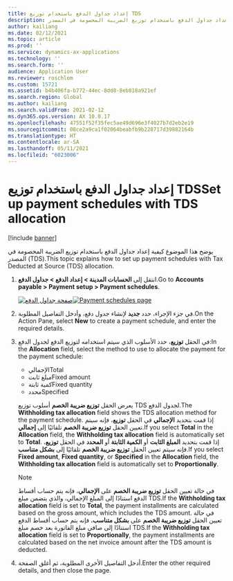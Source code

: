 ```yaml
---
title: إعداد جداول الدفع باستخدام توزيع TDS
description: يوضح هذا الموضوع كيفية إعداد جداول الدفع باستخدام توزيع الضريبة المخصومة في المصدر (TDS).
author: kailiang
ms.date: 02/12/2021
ms.topic: article
ms.prod: ''
ms.service: dynamics-ax-applications
ms.technology: ''
ms.search.form: ''
audience: Application User
ms.reviewer: roschlom
ms.custom: 15721
ms.assetid: b4b406fa-b772-44ec-8dd8-8eb818a921ef
ms.search.region: Global
ms.author: kailiang
ms.search.validFrom: 2021-02-12
ms.dyn365.ops.version: AX 10.0.17
ms.openlocfilehash: 47551f52f35fec5ae49d696e3f4027b7d2eb2e19
ms.sourcegitcommit: 08ce2a9ca1f02064beabfb9b228717d39882164b
ms.translationtype: HT
ms.contentlocale: ar-SA
ms.lasthandoff: 05/11/2021
ms.locfileid: "6023006"
---
```

# <a name="set-up-payment-schedules-with-tds-allocation"></a><span data-ttu-id="3686e-103">إعداد جداول الدفع باستخدام توزيع TDS</span><span class="sxs-lookup"><span data-stu-id="3686e-103">Set up payment schedules with TDS allocation</span></span>

[!include [banner](../includes/banner.md)]

<span data-ttu-id="3686e-104">يوضح هذا الموضوع كيفية إعداد جداول الدفع باستخدام توزيع الضريبة المخصومة في المصدر (TDS).</span><span class="sxs-lookup"><span data-stu-id="3686e-104">This topic explains how to set up payment schedules with Tax Deducted at Source (TDS) allocation.</span></span>

1. <span data-ttu-id="3686e-105">انتقل إلى **الحسابات المدينة \> إعداد الدفع \> جداول الدفع**.</span><span class="sxs-lookup"><span data-stu-id="3686e-105">Go to **Accounts payable \> Payment setup \> Payment schedules**.</span></span>

    <span data-ttu-id="3686e-106">[![صفحة جداول الدفع](./media/apac-ind-TDS-27.png)](./media/apac-ind-TDS-27.png)</span><span class="sxs-lookup"><span data-stu-id="3686e-106">[![Payment schedules page](./media/apac-ind-TDS-27.png)](./media/apac-ind-TDS-27.png)</span></span>

2. <span data-ttu-id="3686e-107">في جزء الإجراء، حدد **جديد** لإنشاء جدول دفع، وأدخل التفاصيل المطلوبة.</span><span class="sxs-lookup"><span data-stu-id="3686e-107">On the Action Pane, select **New** to create a payment schedule, and enter the required details.</span></span>
3. <span data-ttu-id="3686e-108">في الحقل **توزيع**، حدد الأسلوب الذي سيتم استخدامه لتوزيع الدفع لجدول الدفع:</span><span class="sxs-lookup"><span data-stu-id="3686e-108">In the **Allocation** field, select the method to use to allocate the payment for the payment schedule:</span></span>

    - <span data-ttu-id="3686e-109">الإجمالي</span><span class="sxs-lookup"><span data-stu-id="3686e-109">Total</span></span>
    - <span data-ttu-id="3686e-110">مبلغ ثابت</span><span class="sxs-lookup"><span data-stu-id="3686e-110">Fixed amount</span></span>
    - <span data-ttu-id="3686e-111">كمية ثابتة</span><span class="sxs-lookup"><span data-stu-id="3686e-111">Fixed quantity</span></span>
    - <span data-ttu-id="3686e-112">محدد</span><span class="sxs-lookup"><span data-stu-id="3686e-112">Specified</span></span>

    <span data-ttu-id="3686e-113">يعرض الحقل **توزيع ضريبة الخصم** أسلوب توزيع TDS لجدول الدفع.</span><span class="sxs-lookup"><span data-stu-id="3686e-113">The **Withholding tax allocation** field shows the TDS allocation method for the payment schedule.</span></span> <span data-ttu-id="3686e-114">إذا قمت بتحديد **الإجمالي** في الحقل **توزيع**، فإنه سيتم تعيين الحقل **توزيع ضريبة الخصم** تلقائيًا إلى **إجمالي**.</span><span class="sxs-lookup"><span data-stu-id="3686e-114">If you select **Total** in the **Allocation** field, the **Withholding tax allocation** field is automatically set to **Total**.</span></span> <span data-ttu-id="3686e-115">إذا قمت بتحديد **المبلغ الثابت** أو **الكمية الثابتة** أو **المحدد** في الحقل **توزيع**، فإنه سيتم تعيين الحقل  **توزيع ضريبة الخصم**  تلقائيًا إلى **بشكل متناسب**.</span><span class="sxs-lookup"><span data-stu-id="3686e-115">If you select **Fixed amount**, **Fixed quantity**, or **Specified** in the **Allocation** field, the **Withholding tax allocation** field is automatically set to **Proportionally**.</span></span>

    > [!NOTE]
    > <span data-ttu-id="3686e-116">في حالة تعيين الحقل **توزيع ضريبة الخصم** على **الإجمالي**، فإنه يتم حساب أقساط الدفع استنادًا إلى المبلغ الإجمالي، والذي يتضمن مبلغ TDS.</span><span class="sxs-lookup"><span data-stu-id="3686e-116">If the **Withholding tax allocation** field is set to **Total**, the payment installments are calculated based on the gross amount, which includes the TDS amount.</span></span> <span data-ttu-id="3686e-117">في حالة تعيين الحقل **توزيع ضريبة الخصم** على **بشكل متناسب**، فإنه يتم حساب أقساط الدفع استنادًا إلى صافي مبلغ الفاتورة بعد خصم مبلغ TDS.</span><span class="sxs-lookup"><span data-stu-id="3686e-117">If the **Withholding tax allocation** field is set to **Proportionally**, the payment installments are calculated based on the net invoice amount after the TDS amount is deducted.</span></span>

4. <span data-ttu-id="3686e-118">أدخل التفاصيل الأخرى المطلوبة، ثم أغلق الصفحة.</span><span class="sxs-lookup"><span data-stu-id="3686e-118">Enter the other required details, and then close the page.</span></span>

